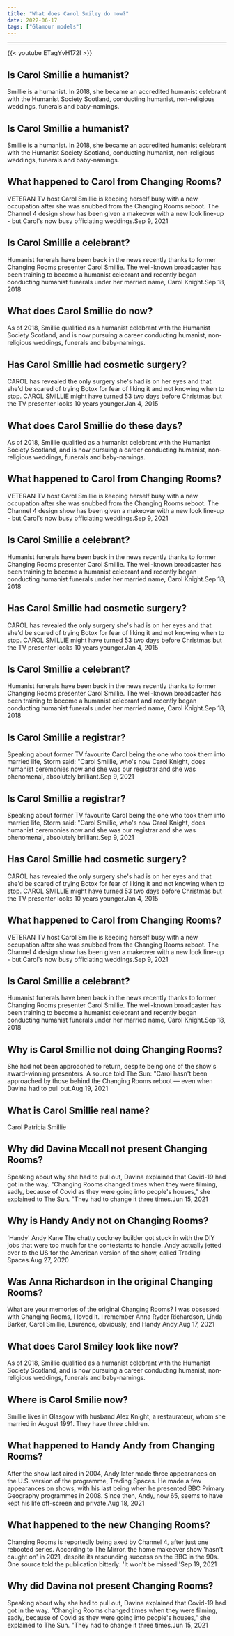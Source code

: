 ```yaml
---
title: "What does Carol Smiley do now?"
date: 2022-06-17
tags: ["Glamour models"]
---
```


---
{{< youtube ETagYvH172I >}}
## Is Carol Smillie a humanist?
Smillie is a humanist. In 2018, she became an accredited humanist celebrant with the Humanist Society Scotland, conducting humanist, non-religious weddings, funerals and baby-namings.

## Is Carol Smillie a humanist?
Smillie is a humanist. In 2018, she became an accredited humanist celebrant with the Humanist Society Scotland, conducting humanist, non-religious weddings, funerals and baby-namings.

## What happened to Carol from Changing Rooms?
VETERAN TV host Carol Smillie is keeping herself busy with a new occupation after she was snubbed from the Changing Rooms reboot. The Channel 4 design show has been given a makeover with a new look line-up - but Carol's now busy officiating weddings.Sep 9, 2021

## Is Carol Smillie a celebrant?
Humanist funerals have been back in the news recently thanks to former Changing Rooms presenter Carol Smillie. The well-known broadcaster has been training to become a humanist celebrant and recently began conducting humanist funerals under her married name, Carol Knight.Sep 18, 2018

## What does Carol Smillie do now?
As of 2018, Smillie qualified as a humanist celebrant with the Humanist Society Scotland, and is now pursuing a career conducting humanist, non-religious weddings, funerals and baby-namings.

## Has Carol Smillie had cosmetic surgery?
CAROL has revealed the only surgery she's had is on her eyes and that she'd be scared of trying Botox for fear of liking it and not knowing when to stop. CAROL SMILLIE might have turned 53 two days before Christmas but the TV presenter looks 10 years younger.Jan 4, 2015

## What does Carol Smillie do these days?
As of 2018, Smillie qualified as a humanist celebrant with the Humanist Society Scotland, and is now pursuing a career conducting humanist, non-religious weddings, funerals and baby-namings.

## What happened to Carol from Changing Rooms?
VETERAN TV host Carol Smillie is keeping herself busy with a new occupation after she was snubbed from the Changing Rooms reboot. The Channel 4 design show has been given a makeover with a new look line-up - but Carol's now busy officiating weddings.Sep 9, 2021

## Is Carol Smillie a celebrant?
Humanist funerals have been back in the news recently thanks to former Changing Rooms presenter Carol Smillie. The well-known broadcaster has been training to become a humanist celebrant and recently began conducting humanist funerals under her married name, Carol Knight.Sep 18, 2018

## Has Carol Smillie had cosmetic surgery?
CAROL has revealed the only surgery she's had is on her eyes and that she'd be scared of trying Botox for fear of liking it and not knowing when to stop. CAROL SMILLIE might have turned 53 two days before Christmas but the TV presenter looks 10 years younger.Jan 4, 2015

## Is Carol Smillie a celebrant?
Humanist funerals have been back in the news recently thanks to former Changing Rooms presenter Carol Smillie. The well-known broadcaster has been training to become a humanist celebrant and recently began conducting humanist funerals under her married name, Carol Knight.Sep 18, 2018

## Is Carol Smillie a registrar?
Speaking about former TV favourite Carol being the one who took them into married life, Storm said: "Carol Smillie, who's now Carol Knight, does humanist ceremonies now and she was our registrar and she was phenomenal, absolutely brilliant.Sep 9, 2021

## Is Carol Smillie a registrar?
Speaking about former TV favourite Carol being the one who took them into married life, Storm said: "Carol Smillie, who's now Carol Knight, does humanist ceremonies now and she was our registrar and she was phenomenal, absolutely brilliant.Sep 9, 2021

## Has Carol Smillie had cosmetic surgery?
CAROL has revealed the only surgery she's had is on her eyes and that she'd be scared of trying Botox for fear of liking it and not knowing when to stop. CAROL SMILLIE might have turned 53 two days before Christmas but the TV presenter looks 10 years younger.Jan 4, 2015

## What happened to Carol from Changing Rooms?
VETERAN TV host Carol Smillie is keeping herself busy with a new occupation after she was snubbed from the Changing Rooms reboot. The Channel 4 design show has been given a makeover with a new look line-up - but Carol's now busy officiating weddings.Sep 9, 2021

## Is Carol Smillie a celebrant?
Humanist funerals have been back in the news recently thanks to former Changing Rooms presenter Carol Smillie. The well-known broadcaster has been training to become a humanist celebrant and recently began conducting humanist funerals under her married name, Carol Knight.Sep 18, 2018

## Why is Carol Smillie not doing Changing Rooms?
She had not been approached to return, despite being one of the show's award-winning presenters. A source told The Sun: "Carol hasn't been approached by those behind the Changing Rooms reboot — even when Davina had to pull out.Aug 19, 2021

## What is Carol Smillie real name?
Carol Patricia Smillie

## Why did Davina Mccall not present Changing Rooms?
Speaking about why she had to pull out, Davina explained that Covid-19 had got in the way. "Changing Rooms changed times when they were filming, sadly, because of Covid as they were going into people's houses," she explained to The Sun. "They had to change it three times.Jun 15, 2021

## Why is Handy Andy not on Changing Rooms?
'Handy' Andy Kane The chatty cockney builder got stuck in with the DIY jobs that were too much for the contestants to handle. Andy actually jetted over to the US for the American version of the show, called Trading Spaces.Aug 27, 2020

## Was Anna Richardson in the original Changing Rooms?
What are your memories of the original Changing Rooms? I was obsessed with Changing Rooms, I loved it. I remember Anna Ryder Richardson, Linda Barker, Carol Smillie, Laurence, obviously, and Handy Andy.Aug 17, 2021

## What does Carol Smiley look like now?
As of 2018, Smillie qualified as a humanist celebrant with the Humanist Society Scotland, and is now pursuing a career conducting humanist, non-religious weddings, funerals and baby-namings.

## Where is Carol Smilie now?
Smillie lives in Glasgow with husband Alex Knight, a restaurateur, whom she married in August 1991. They have three children.

## What happened to Handy Andy from Changing Rooms?
After the show last aired in 2004, Andy later made three appearances on the U.S. version of the programme, Trading Spaces. He made a few appearances on shows, with his last being when he presented BBC Primary Geography programmes in 2008. Since then, Andy, now 65, seems to have kept his life off-screen and private.Aug 18, 2021

## What happened to the new Changing Rooms?
Changing Rooms is reportedly being axed by Channel 4, after just one rebooted series. According to The Mirror, the home makeover show 'hasn't caught on' in 2021, despite its resounding success on the BBC in the 90s. One source told the publication bitterly: 'It won't be missed!'Sep 19, 2021

## Why did Davina not present Changing Rooms?
Speaking about why she had to pull out, Davina explained that Covid-19 had got in the way. "Changing Rooms changed times when they were filming, sadly, because of Covid as they were going into people's houses," she explained to The Sun. "They had to change it three times.Jun 15, 2021

